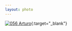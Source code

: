 ```yaml
---
layout: photo
---
```


[![056 Arturo](https://c2.staticflickr.com/6/5621/20530508919_d7eec05182_c.jpg)](https://www.flickr.com/photos/131440297@N08/20530508919/){:target="_blank"}
